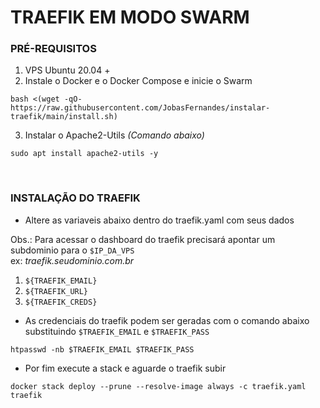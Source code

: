 # TRAEFIK EM MODO SWARM

### PRÉ-REQUISITOS

1. VPS Ubuntu 20.04 +
2. Instale o Docker e o Docker Compose e inicie o Swarm
```shell
bash <(wget -qO- https://raw.githubusercontent.com/JobasFernandes/instalar-traefik/main/install.sh)
```
3. Instalar o Apache2-Utils _(Comando abaixo)_
```shell
sudo apt install apache2-utils -y
```
</BR>

### INSTALAÇÃO DO TRAEFIK

- Altere as variaveis abaixo dentro do traefik.yaml com seus dados</BR>

Obs.: Para acessar o dashboard do traefik precisará apontar um subdominio para o `$IP_DA_VPS`</BR>
ex: _traefik.seudominio.com.br_

1. `${TRAEFIK_EMAIL}`
2. `${TRAEFIK_URL}`
3. `${TRAEFIK_CREDS}`
- As credenciais do traefik podem ser geradas com o comando abaixo substituindo `$TRAEFIK_EMAIL` e `$TRAEFIK_PASS`
```shell
htpasswd -nb $TRAEFIK_EMAIL $TRAEFIK_PASS
```
- Por fim execute a stack e aguarde o traefik subir
```shell
docker stack deploy --prune --resolve-image always -c traefik.yaml traefik
```